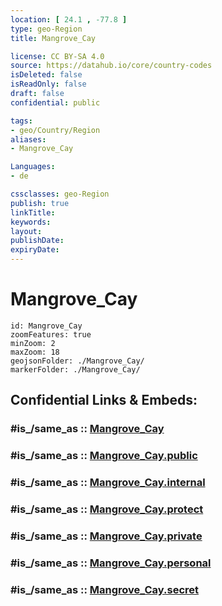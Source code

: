 ```yaml
---
location: [ 24.1 , -77.8 ] 
type: geo-Region
title: Mangrove_Cay

license: CC BY-SA 4.0
source: https://datahub.io/core/country-codes
isDeleted: false
isReadOnly: false
draft: false
confidential: public

tags:
- geo/Country/Region
aliases:
- Mangrove_Cay

Languages:
- de

cssclasses: geo-Region
publish: true
linkTitle: 
keywords: 
layout: 
publishDate: 
expiryDate: 
---
```


# Mangrove_Cay

```leaflet
id: Mangrove_Cay
zoomFeatures: true 
minZoom: 2 
maxZoom: 18
geojsonFolder: ./Mangrove_Cay/
markerFolder: ./Mangrove_Cay/
```


## Confidential Links & Embeds: 

### #is_/same_as :: [Mangrove_Cay](/_Standards/Earth/Continent/America~Caribbean/Bahamas/Districts~Bahamas/Mangrove_Cay.md) 

### #is_/same_as :: [Mangrove_Cay.public](/_public/Earth/Continent/America~Caribbean/Bahamas/Districts~Bahamas/Mangrove_Cay.public.md) 

### #is_/same_as :: [Mangrove_Cay.internal](/_internal/Earth/Continent/America~Caribbean/Bahamas/Districts~Bahamas/Mangrove_Cay.internal.md) 

### #is_/same_as :: [Mangrove_Cay.protect](/_protect/Earth/Continent/America~Caribbean/Bahamas/Districts~Bahamas/Mangrove_Cay.protect.md) 

### #is_/same_as :: [Mangrove_Cay.private](/_private/Earth/Continent/America~Caribbean/Bahamas/Districts~Bahamas/Mangrove_Cay.private.md) 

### #is_/same_as :: [Mangrove_Cay.personal](/_personal/Earth/Continent/America~Caribbean/Bahamas/Districts~Bahamas/Mangrove_Cay.personal.md) 

### #is_/same_as :: [Mangrove_Cay.secret](/_secret/Earth/Continent/America~Caribbean/Bahamas/Districts~Bahamas/Mangrove_Cay.secret.md)

